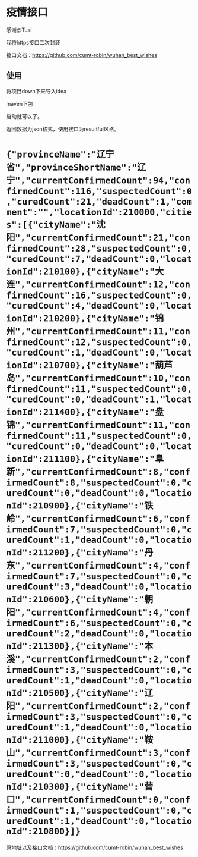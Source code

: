 # 疫情接口

感谢@Tusi

我将https接口二次封装

接口文档：https://github.com/cumt-robin/wuhan_best_wishes

## 使用

将项目down下来导入idea

maven下包

启动就可以了。

返回数据为json格式，使用接口为resultful风格。

`{"provinceName":"辽宁省","provinceShortName":"辽宁","currentConfirmedCount":94,"confirmedCount":116,"suspectedCount":0,"curedCount":21,"deadCount":1,"comment":"","locationId":210000,"cities":[{"cityName":"沈阳","currentConfirmedCount":21,"confirmedCount":28,"suspectedCount":0,"curedCount":7,"deadCount":0,"locationId":210100},{"cityName":"大连","currentConfirmedCount":12,"confirmedCount":16,"suspectedCount":0,"curedCount":4,"deadCount":0,"locationId":210200},{"cityName":"锦州","currentConfirmedCount":11,"confirmedCount":12,"suspectedCount":0,"curedCount":1,"deadCount":0,"locationId":210700},{"cityName":"葫芦岛","currentConfirmedCount":10,"confirmedCount":11,"suspectedCount":0,"curedCount":0,"deadCount":1,"locationId":211400},{"cityName":"盘锦","currentConfirmedCount":11,"confirmedCount":11,"suspectedCount":0,"curedCount":0,"deadCount":0,"locationId":211100},{"cityName":"阜新","currentConfirmedCount":8,"confirmedCount":8,"suspectedCount":0,"curedCount":0,"deadCount":0,"locationId":210900},{"cityName":"铁岭","currentConfirmedCount":6,"confirmedCount":7,"suspectedCount":0,"curedCount":1,"deadCount":0,"locationId":211200},{"cityName":"丹东","currentConfirmedCount":4,"confirmedCount":7,"suspectedCount":0,"curedCount":3,"deadCount":0,"locationId":210600},{"cityName":"朝阳","currentConfirmedCount":4,"confirmedCount":6,"suspectedCount":0,"curedCount":2,"deadCount":0,"locationId":211300},{"cityName":"本溪","currentConfirmedCount":2,"confirmedCount":3,"suspectedCount":0,"curedCount":1,"deadCount":0,"locationId":210500},{"cityName":"辽阳","currentConfirmedCount":2,"confirmedCount":3,"suspectedCount":0,"curedCount":1,"deadCount":0,"locationId":211000},{"cityName":"鞍山","currentConfirmedCount":3,"confirmedCount":3,"suspectedCount":0,"curedCount":0,"deadCount":0,"locationId":210300},{"cityName":"营口","currentConfirmedCount":0,"confirmedCount":1,"suspectedCount":0,"curedCount":1,"deadCount":0,"locationId":210800}]}
`
=======
原地址以及接口文档：https://github.com/cumt-robin/wuhan_best_wishes
